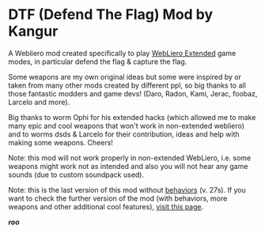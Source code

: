 # DTF (Defend The Flag) Mod by Kangur

A Webliero mod created specifically to play [WebLiero Extended](https://www.vgm-quiz.com/dev/webliero/extended) game modes, in particular defend the flag & capture the flag.

Some weapons are my own original ideas but some were inspired by or taken from many other mods created by different ppl, so big thanks to all those fantastic modders and game devs! (Daro, Radon, Kami, Jerac, foobaz, Larcelo and more).

Big thanks to worm Ophi for his extended hacks (which allowed me to make many epic and cool weapons that won't work in non-extended webliero) and to worms dsds & Larcelo for their contribution, ideas and help with making some weapons. Cheers!

Note: this mod will not work properly in non-extended WebLiero, i.e. some weapons might work not as intended and also you will not hear any game sounds (due to custom soundpack used).

Note: this is the last version of this mod without [behaviors](https://www.vgm-quiz.com/dev/webliero/extended-behaviors) (v. 27s). If you want to check the further version of the mod (with behaviors, more weapons and other additional cool features), [visit this page](https://gitlab.com/sylvodsds/webliero-extended-mods/-/tree/main/kangur/dtf).

_**roo**_
